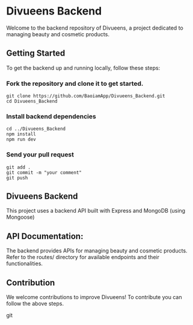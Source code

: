 # Divueens Backend
Welcome to the backend repository of Divueens, a project dedicated to managing beauty and cosmetic products.
 
## Getting Started
To get the backend up and running locally, follow these steps:

### Fork the repository and clone it to get started.
    git clone https://github.com/BaoiamApp/Divueens_Backend.git
    cd Divueens_Backend
   
### Install backend dependencies
    cd ../Divueens_Backend
    npm install
    npm run dev

### Send your pull request
    git add .
    git commit -m "your comment"
    git push

## Divueens Backend 
This project uses a backend API built with Express and MongoDB (using Mongoose) 

## API Documentation:
The backend provides APIs for managing beauty and cosmetic products.
Refer to the routes/ directory for available endpoints and their functionalities.

## Contribution
We welcome contributions to improve Divueens!
To contribute you can follow the above steps.


git 